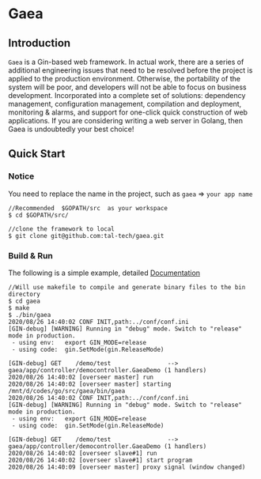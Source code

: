 # Gaea
## Introduction
`Gaea` is a Gin-based web framework. In actual work, there are a series of additional engineering issues that need to be resolved before the project is applied to the production environment.
Otherwise, the portability of the system will be poor, and developers will not be able to focus on business development.
Incorporated into a complete set of solutions: dependency management, configuration management, compilation and deployment, monitoring & alarms, and support for one-click quick construction of web applications. If you are considering writing a web server in Golang, then Gaea is undoubtedly your best choice!

## Quick Start
### Notice
You need to replace the name in the project, such as `gaea` => `your app name`

```golang
//Recommended  $GOPATH/src  as your workspace
$ cd $GOPATH/src/

//clone the framework to local
$ git clone git@github.com:tal-tech/gaea.git
```

### Build & Run
The following is a simple example, detailed [Documentation](https://github.com/tal-tech/gaea-doc)

```golang
//Will use makefile to compile and generate binary files to the bin directory
$ cd gaea
$ make
$ ./bin/gaea
2020/08/26 14:40:02 CONF INIT,path:../conf/conf.ini
[GIN-debug] [WARNING] Running in "debug" mode. Switch to "release" mode in production.
 - using env:	export GIN_MODE=release
 - using code:	gin.SetMode(gin.ReleaseMode)

[GIN-debug] GET    /demo/test                --> gaea/app/controller/democontroller.GaeaDemo (1 handlers)
2020/08/26 14:40:02 [overseer master] run
2020/08/26 14:40:02 [overseer master] starting /mnt/d/codes/go/src/gaea/bin/gaea
2020/08/26 14:40:02 CONF INIT,path:../conf/conf.ini
[GIN-debug] [WARNING] Running in "debug" mode. Switch to "release" mode in production.
 - using env:	export GIN_MODE=release
 - using code:	gin.SetMode(gin.ReleaseMode)

[GIN-debug] GET    /demo/test                --> gaea/app/controller/democontroller.GaeaDemo (1 handlers)
2020/08/26 14:40:02 [overseer slave#1] run
2020/08/26 14:40:02 [overseer slave#1] start program
2020/08/26 14:40:09 [overseer master] proxy signal (window changed)

```
